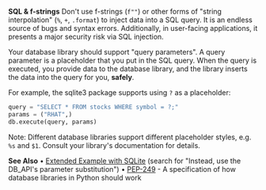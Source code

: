 **SQL & f-strings**
Don't use f-strings (`f""`) or other forms of "string interpolation" (`%`, `+`, `.format`) to inject data into a SQL query. It is an endless source of bugs and syntax errors. Additionally, in user-facing applications, it presents a major security risk via SQL injection.

Your database library should support "query parameters". A query parameter is a placeholder that you put in the SQL query. When the query is executed, you provide data to the database library, and the library inserts the data into the query for you, **safely**.

For example, the sqlite3 package supports using `?` as a placeholder:
```py
query = "SELECT * FROM stocks WHERE symbol = ?;"
params = ("RHAT",)
db.execute(query, params)
```
Note: Different database libraries support different placeholder styles, e.g. `%s` and `$1`. Consult your library's documentation for details.

**See Also**
• [Extended Example with SQLite](https://docs.python.org/3/library/sqlite3.html) (search for "Instead, use the DB_API's parameter substitution")
• [PEP-249](https://www.python.org/dev/peps/pep-0249) - A specification of how database libraries in Python should work
